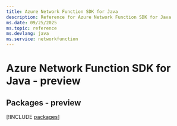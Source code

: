 ```yaml
---
title: Azure Network Function SDK for Java
description: Reference for Azure Network Function SDK for Java
ms.date: 09/25/2025
ms.topic: reference
ms.devlang: java
ms.service: networkfunction
---
```

# Azure Network Function SDK for Java - preview
## Packages - preview
[!INCLUDE [packages](network-function-index.md)]